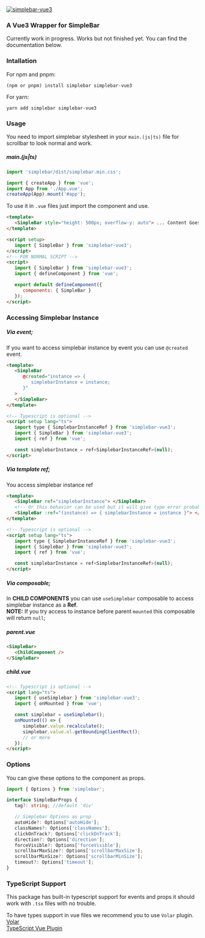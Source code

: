 [![simplebar-vue3](https://img.shields.io/npm/v/simplebar-vue3)](https://npmjs.com/package/simplebar-vue3)

### A Vue3 Wrapper for SimpleBar

Currently work in progress. Works but not finished yet. You can find the documentation below.

### Intallation

For npm and pnpm:

```
(npm or pnpm) install simplebar simplebar-vue3
```

For yarn:

```
yarn add simplebar simplebar-vue3
```

### Usage

You need to import simplebar stylesheet in your `main.(js|ts)` file for scrollbar to look normal and work. <br>

##### main.(js|ts)

```ts
import 'simplebar/dist/simplebar.min.css';

import { createApp } from 'vue';
import App from './App.vue';
createApp(App).mount('#app');
```

To use it in `.vue` files just import the component and use.

```html
<template>
   <SimpleBar style="height: 500px; overflow-y: auto"> ... Content Goes here </SimpleBar>
</template>

<script setup>
   import { SimpleBar } from 'simplebar-vue3';
</script>
<!-- FOR NORMAL SCRIPT -->
<script>
   import { SimpleBar } from 'simplebar-vue3';
   import { defineComponent } from 'vue';

   export default defineComponent({
      components: { SimpleBar }
   });
</script>
```

### Accessing Simplebar Instance

##### Via event;

If you want to access simplebar instance by event you can use `@created` event.

```html
<template>
   <SimpleBar
      @created="instance => {
         simplebarInstance = instance;
      }"
   >
   </SimpleBar>
</template>

<!-- Typescript is optional -->
<script setup lang="ts">
   import type { SimplebarInstanceRef } from 'simplebar-vue3';
   import { SimpleBar } from 'simplebar-vue3';
   import { ref } from 'vue';

   const simplebarInstance = ref<SimplebarInstanceRef>(null);
</script>
```

##### Via template ref;

You access simplebar instance ref

```html
<template>
   <SimpleBar ref="simplebarInstance"> </SimpleBar>
   <!-- Or this behavior can be used but it will give type error probably -->
   <SimpleBar :ref="(instance) => { simplebarInstance = instance }"> </SimpleBar>
</template>

<!-- Typescript is optional -->
<script setup lang="ts">
   import type { SimplebarInstanceRef } from 'simplebar-vue3';
   import { SimpleBar } from 'simplebar-vue3';
   import { ref } from 'vue';

   const simplebarInstance = ref<SimplebarInstanceRef>(null);
</script>
```

##### Via composable;

In **CHILD COMPONENTS** you can use `useSimplebar` composable to access simplebar instance as a **Ref**. <br>
**NOTE:** If you try access to instance before parent `mounted` this composable will return `null`;

##### parent.vue

```html
<SimpleBar>
   <ChildComponent />
</SimpleBar>
```

##### child.vue

```html
<!-- Typescript is optional -->
<script lang="ts">
   import { useSimplebar } from 'simplebar-vue3';
   import { onMounted } from 'vue';

   const simplebar = useSimplebar();
   onMounted(() => {
      simplebar.value.recalculate();
      simplebar.value.el.getBoundingClientRect();
      // or more
   });
</script>
```

### Options

You can give these options to the component as props.

```ts
import { Options } from 'simplebar';

interface SimpleBarProps {
   tag?: string; //default 'div'

   // Simplebar Options as prop
   autoHide?: Options['autoHide'];
   classNames?: Options['classNames'];
   clickOnTrack?: Options['clickOnTrack'];
   direction?: Options['direction'];
   forceVisible?: Options['forceVisible'];
   scrollbarMaxSize?: Options['scrollbarMaxSize'];
   scrollbarMinSize?: Options['scrollbarMinSize'];
   timeout?: Options['timeout'];
}
```

### TypeScript Support

This package has built-in typescript support for events and props it should work with `.tsx` files with no trouble.

To have types support in vue files we recommend you to use `Volar` plugin. <br>
[Volar](https://marketplace.visualstudio.com/items?itemName=johnsoncodehk.volar) <br>
[TypeScript Vue Plugin](https://marketplace.visualstudio.com/items?itemName=johnsoncodehk.vscode-typescript-vue-plugin)
